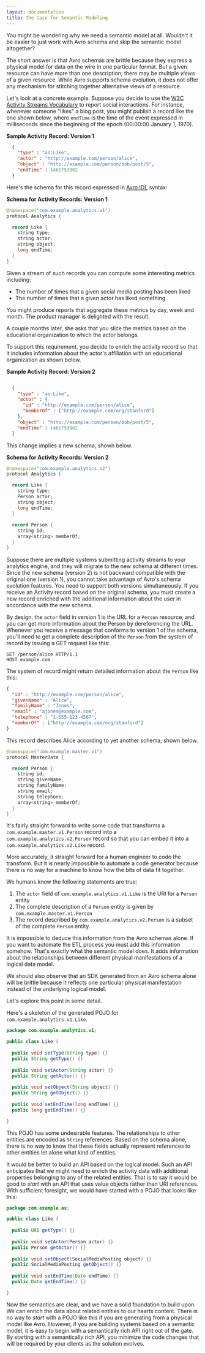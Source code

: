 ```yaml
---
layout: documentation
title: The Case for Semantic Modeling
---
```


You might be wondering why we need a semantic model at all.  Wouldn't it be easier to
just work with Avro schema and skip the semantic model altogether?  

The short answer is that Avro schemas are brittle because they express a physical model for data on the wire in 
one particular format.  But a given resource can have more than one description; there may be multiple
*views* of a given resource.  While Avro supports schema evolution, it does not offer any mechanism for
stitching together alternative views of a resource.  

Let's look at a concrete example.  Suppose you decide to use the 
[W3C Activity Streams Vocabulary](https://www.w3.org/TR/activitystreams-vocabulary/) to report
social interactions.  For instance, whenever someone "likes" a blog post, you might publish a
record like the one shown below, where `endTime` is the time of the event expressed in
milliseconds since the beginning of the epoch (00:00:00 January 1, 1970).

**Sample Activity Record: Version 1**

```json
  {
    "type" : "as:Like",
    "actor" : "http://example.com/person/alice",
    "object" : "http://example.com/person/bob/post/5",
    "endTime" : 1461753982
  }
```

Here's the schema for this record expressed in [Avro IDL](https://avro.apache.org/docs/1.8.0/idl.html)
syntax:

**Schema for Activity Records: Version 1**

```java
@namespace("com.example.analytics.v1")
protocol Analytics {

  record Like {
    string type;
    string actor;
    string object;
    long endTime;
  }
}
```

Given a stream of such records you can compute some interesting metrics including:

*  The number of times that a given social media posting has been liked
*  The number of times that a given actor has liked something

You might produce reports that aggregate these metrics by day, week and month.  The product manager is delighted with the result.  

A couple months later, she asks that you slice the metrics based on the educational organization to
which the actor belongs.

To support this requirement, you decide to enrich the activity record so that it includes information
about the actor's affiliation with an educational organization as shown below.

**Sample Activity Record: Version 2**

```json

  {
    "type" : "as:Like",
    "actor" : {
      "id" : "http://example.com/person/alice",
      "memberOf" : ["http://example.com/org/stanford"]
    },
    "object" : "http://example.com/person/bob/post/5",
    "endTime" : 1461753982
  }

```

This change implies a new schema, shown below.

**Schema for Activity Records: Version 2**


```java
@namespace("com.example.analytics.v2")
protocol Analytics {

  record Like {
    string type;
    Person actor;
    string object;
    long endTime;
  }
  
  record Person {
    string id;
    array<string> memberOf;
  }
}

```

Suppose there are multiple systems submitting activity streams to your analytics
engine, and they will migrate to the new schema at different times.
Since the new schema (version 2) is not backward compatible with the original 
one (version 1), you cannot take advantage of Avro's schema evolution 
features. You need to support both versions simultaneously.  If you receive an Activity record
based on the original schema, you must create a new record enriched with the 
additional information about the user in accordance with the new schema.

By design, the `actor` field in version 1
is the URL for a `Person` resource, and you can get more information about the Person
by dereferencing the URL.  Whenever you receive a message that conforms to version 1 of the
schema, you'll need to get a complete description of the `Person` from the system of record
by issuing a GET request like this:

```
GET /person/alice HTTP/1.1
HOST example.com
```

The system of record might return detailed information about the `Person` like this:

```json
{
  "id" : "http://example.com/person/alice",
  "givenName" : "Alice",
  "familyName" : "Jones",
  "email" : "ajones@example.com",
  "telephone" : "1-555-123-4567",
  "memberOf" : ["http://example.com/org/stanford"]
}
```

This record describes Alice according to yet another schema, shown below.

```java
@namespace("com.example.master.v1")
protocol MasterData {

  record Person {
    string id;
    string givenName;
    string familyName;
    string email;
    string telephone;
    array<string> memberOf;
  }
}
```

It's fairly straight forward to write some code that transforms a
`com.example.master.v1.Person` record into a 
`com.example.analytics.v2.Person` record so that you can embed it into a
`com.example.analytics.v2.Like` record.  

More accurately, it straight forward for a human engineer to code the transform.  But
it is nearly impossible to automate a code generator because there is
no way for a machine to know how the bits of data fit together.  

We humans know the following statements are true:

1.  The `actor` field of `com.example.analytics.v1.Like` is the URI for a `Person` entity
2.  The complete description of a `Person` entity is given by `com.example.master.v1.Person`
3.  The record described by `com.example.analytics.v2.Person` is a subset of the complete `Person` entity.

It is impossible to deduce this information from the Avro schemas alone.  If you want to automate the ETL process
you must add this information somehow.  That's exactly what the semantic model does.  It adds information about 
the relationships between different physical manifestations of a logical data model.  

We should also observe that an SDK generated from an Avro schema alone will be 
brittle because it reflects one particular physical
manifestation instead of the underlying logical model.

Let's explore this point in some detail.

Here's a skeleton of the generated POJO for `com.example.analytics.v1.Like`. 

```java
package com.example.analytics.v1;

public class Like {
  
  public void setType(String type) {}
  public String getType() {}
  
  public void setActor(String actor) {}
  public String getActor() {}
  
  public void setObject(String object) {}
  public String getObject() {}
  
  public void setEndTime(long endTime) {}
  public long getEndTime() {}

}
``` 

This POJO has some undesirable features.  The relationships to other
entities are encoded as `String` references.  Based on the schema alone, there is
no way to know that these fields actually represent references to other entities
let alone what kind of entities.

It would be better to build an API based on the logical model.  Such an API 
anticipates that we might need to enrich the activity data with 
additional properties belonging to any of the related entities.  That is to say 
it would be good to *start* with an API that uses value objects rather than URI
references. With sufficient foresight, we would have started with
a POJO that looks like this:


```java
package com.example.as;

public class Like {
  
  public URI getType() {}
  
  public void setActor(Person actor) {}
  public Person getActor() {}
  
  public void setObject(SocialMediaPosting object) {}
  public SocialMediaPosting getObject() {}
  
  public void setEndTime(Date endTime) {}
  public Date getEndTime() {}

}
```

Now the semantics are clear, and we have a solid foundation to build upon.  We can enrich the 
data about related entities to our hearts content. There is no way to *start* with a POJO
like this if you are generating from a physical model like Avro.  However, if you are building
systems based on a semantic model, it is easy to begin with a semantically rich API right
out of the gate. By starting with a semantically rich API, you minimize the code changes that
will be required by your clients as the solution evolves.


